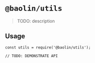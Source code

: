 # `@baolin/utils`

> TODO: description

## Usage

```
const utils = require('@baolin/utils');

// TODO: DEMONSTRATE API
```
